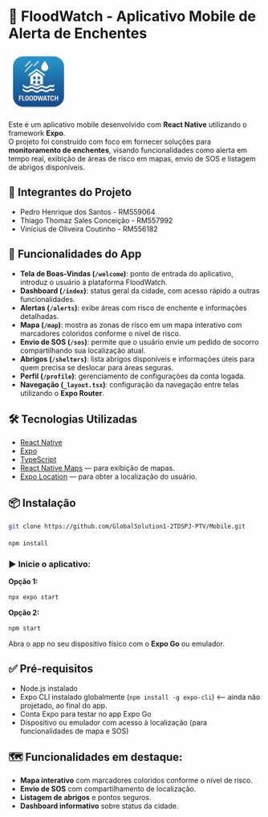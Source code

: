 # 🌊 FloodWatch - Aplicativo Mobile de Alerta de Enchentes

  <img src="https://github.com/GlobalSolution1-2TDSPJ-PTV/Mobile/blob/main/assets/IconFlood.png?raw=true" width="120"/>

Este é um aplicativo mobile desenvolvido com **React Native** utilizando o framework **Expo**.  
O projeto foi construído com foco em fornecer soluções para **monitoramento de enchentes**, visando funcionalidades como alerta em tempo real, exibição de áreas de risco em mapas, envio de SOS e listagem de abrigos disponíveis.

## 👥 Integrantes do Projeto
- Pedro Henrique dos Santos - RM559064  
- Thiago Thomaz Sales Conceição - RM557992  
- Vinícius de Oliveira Coutinho - RM556182  

## 📱 Funcionalidades do App

- **Tela de Boas-Vindas (`/welcome`)**: ponto de entrada do aplicativo, introduz o usuário à plataforma FloodWatch.  
- **Dashboard (`/index`)**: status geral da cidade, com acesso rápido a outras funcionalidades.  
- **Alertas (`/alerts`)**: exibe áreas com risco de enchente e informações detalhadas.  
- **Mapa (`/map`)**: mostra as zonas de risco em um mapa interativo com marcadores coloridos conforme o nível de risco.  
- **Envio de SOS (`/sos`)**: permite que o usuário envie um pedido de socorro compartilhando sua localização atual.  
- **Abrigos (`/shelters`)**: lista abrigos disponíveis e informações úteis para quem precisa se deslocar para áreas seguras.  
- **Perfil (`/profile`)**: gerenciamento de configurações da conta logada.  
- **Navegação (`_layout.tsx`)**: configuração da navegação entre telas utilizando o **Expo Router**.

## 🛠️ Tecnologias Utilizadas

- [React Native](https://reactnative.dev/)  
- [Expo](https://expo.dev/)  
- [TypeScript](https://www.typescriptlang.org/)  
- [React Native Maps](https://github.com/react-native-maps/react-native-maps) — para exibição de mapas.  
- [Expo Location](https://docs.expo.dev/versions/latest/sdk/location/) — para obter a localização do usuário.

## 📦 Instalação

```bash
git clone https://github.com/GlobalSolution1-2TDSPJ-PTV/Mobile.git

npm install
```

### ▶️ Inicie o aplicativo:

**Opção 1:**
```bash
npx expo start
```

**Opção 2:**
```bash
npm start
```

Abra o app no seu dispositivo físico com o **Expo Go** ou emulador.

## ✅ Pré-requisitos

- Node.js instalado  
- Expo CLI instalado globalmente (`npm install -g expo-cli`)  <-- ainda não projetado, ao final do app.
- Conta Expo para testar no app Expo Go  
- Dispositivo ou emulador com acesso à localização (para funcionalidades de mapa e SOS)

## 🗺️ Funcionalidades em destaque:

- **Mapa interativo** com marcadores coloridos conforme o nível de risco.  
- **Envio de SOS** com compartilhamento de localização.  
- **Listagem de abrigos** e pontos seguros.  
- **Dashboard informativo** sobre status da cidade.
